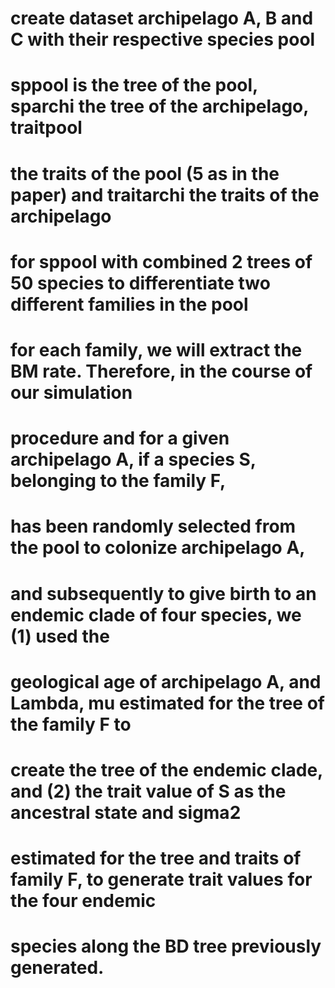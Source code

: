 # create dataset archipelago A, B and C with their respective species pool 
# sppool is the tree of the pool, sparchi the tree of the archipelago, traitpool
# the traits of the pool (5 as in the paper) and traitarchi the traits of the archipelago
# for sppool with combined 2 trees of 50 species to differentiate two different families in the pool
# for each family, we will extract the BM rate. Therefore, in the course of our simulation 
# procedure and for a given archipelago A, if a species S, belonging to the family F, 
# has been randomly selected from the pool to colonize archipelago A, 
# and subsequently to give birth to an endemic clade of four species, we (1) used the 
# geological age of archipelago A, and Lambda, mu estimated for the tree of the family F to 
# create the tree of the endemic clade, and (2) the trait value of S as the ancestral state and sigma2 
# estimated for the tree and traits of family F, to generate trait values for the four endemic 
# species along the BD tree previously generated.
